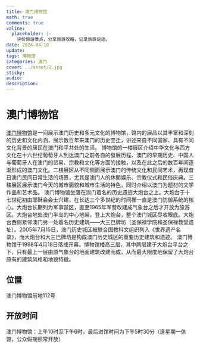 ```yaml
---
title: 澳门博物馆
math: true
comments: true
valine:
  placeholder: |-
    评价旅游景点，分享旅游攻略，记录旅游足迹。
date: 2024-04-10
update:
tags: 博物馆
categories: 澳门
cover: ../asset/2.jpg
sticky:
audio:
description:
---
```

# 澳门博物馆
[澳门博物馆](https://www.macaumuseum.gov.mo/zh-hans)是一间展示澳门历史和多元文化的博物馆，馆内的展品以其丰富和深刻的历史和文化内涵，展示数百年来澳门的历史变迁，讲述来自不同国家、具有不同文化背景的居民在澳门和平共处的生活。
博物馆的一楼展区介绍中华文化与西方文化在十六世纪葡萄牙人到达澳门之前各自的發展历程、澳门的早期历史、中国人与葡萄牙人在澳门的贸易、宗教和文化等方面的接触，以及在此之后的数百年间逐渐形成的澳门文化。二楼展区从不同侧面展示澳门的传统文化和民间艺术，再现昔日澳门民间日常生活的场景，尤其是澳门人的休閒娱乐、宗教仪式和民俗庆典。三楼展区展示澳门今天的城市面貌和城市生活的特色，同时介绍以澳门为题材的文学作品和艺术品。
澳门博物馆坐落在澳门着名的历史遗迹大炮台之上。大炮台于十七世纪初由耶稣会会士兴建，在长达三个多世纪的时间裡一直是澳门防御系统的核心。大炮台长期列为军事禁区，直至1965年军营改建成气象台之后才开放为旅游区。大炮台地处澳门半岛的中心地带，登上大炮台，整个澳门城区尽收眼底。大炮台西侧紧邻澳门另一处着名历史建筑——大三巴牌坊（圣保禄学院和圣保禄教堂遗址）。2005年7月15日，澳门历史城区被联合国教科文组织列入《世界遗产名录》，而大炮台和大三巴牌坊是构成澳门历史城区的重要历史建筑和遗迹。
澳门博物馆于1998年4月18日落成开幕。博物馆楼高三层，其中两层建于大炮台平台之下，只有最上一层由原气象台的地面建筑改建而成，从而最大限度地保留了大炮台原有的建筑风格和地貌特徵。
## 位置
澳门博物馆前地112号
## 开放时间
澳门博物馆：上午10时至下午6时，最后进馆时间为下午5时30分（逢星期一休馆，公众假期照常开放）

